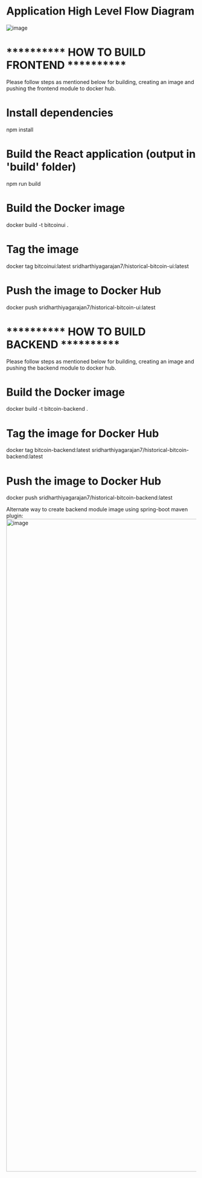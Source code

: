 # Application High Level Flow Diagram
![image](https://github.com/user-attachments/assets/5fe84dd7-f5f7-45b6-9121-941a9f213893)

# ********** HOW TO BUILD FRONTEND **********
Please follow steps as mentioned below for building, creating an image and pushing the frontend module to docker hub.

# Install dependencies
npm install

# Build the React application (output in 'build' folder)  
npm run build

# Build the Docker image
docker build -t bitcoinui .

# Tag the image
docker tag bitcoinui:latest sridharthiyagarajan7/historical-bitcoin-ui:latest

# Push the image to Docker Hub
docker push sridharthiyagarajan7/historical-bitcoin-ui:latest

# ********** HOW TO BUILD BACKEND **********
Please follow steps as mentioned below for building, creating an image and pushing the backend module to docker hub.

# Build the Docker image
docker build -t bitcoin-backend .

# Tag the image for Docker Hub
docker tag bitcoin-backend:latest sridharthiyagarajan7/historical-bitcoin-backend:latest

# Push the image to Docker Hub
docker push sridharthiyagarajan7/historical-bitcoin-backend:latest

Alternate way to create backend module image using spring-boot maven plugin:
<img width="1726" alt="image" src="https://github.com/user-attachments/assets/363c1f7a-95e9-424e-9c56-e909558cbf00" />
